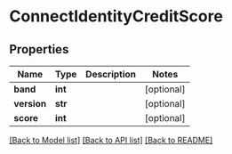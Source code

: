 # ConnectIdentityCreditScore

## Properties
Name | Type | Description | Notes
------------ | ------------- | ------------- | -------------
**band** | **int** |  | [optional] 
**version** | **str** |  | [optional] 
**score** | **int** |  | [optional] 

[[Back to Model list]](../README.md#documentation-for-models) [[Back to API list]](../README.md#documentation-for-api-endpoints) [[Back to README]](../README.md)

